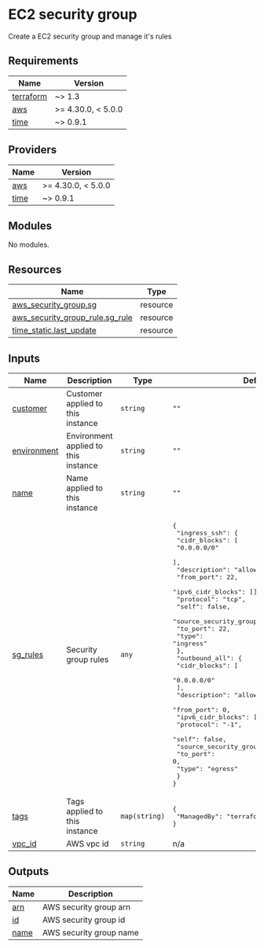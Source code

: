 # EC2 security group

Create a EC2 security group and manage it's rules

<!-- BEGINNING OF PRE-COMMIT-TERRAFORM DOCS HOOK -->
## Requirements

| Name | Version |
|------|---------|
| <a name="requirement_terraform"></a> [terraform](#requirement\_terraform) | ~> 1.3 |
| <a name="requirement_aws"></a> [aws](#requirement\_aws) | >= 4.30.0, < 5.0.0 |
| <a name="requirement_time"></a> [time](#requirement\_time) | ~> 0.9.1 |

## Providers

| Name | Version |
|------|---------|
| <a name="provider_aws"></a> [aws](#provider\_aws) | >= 4.30.0, < 5.0.0 |
| <a name="provider_time"></a> [time](#provider\_time) | ~> 0.9.1 |

## Modules

No modules.

## Resources

| Name | Type |
|------|------|
| [aws_security_group.sg](https://registry.terraform.io/providers/hashicorp/aws/latest/docs/resources/security_group) | resource |
| [aws_security_group_rule.sg_rule](https://registry.terraform.io/providers/hashicorp/aws/latest/docs/resources/security_group_rule) | resource |
| [time_static.last_update](https://registry.terraform.io/providers/hashicorp/time/latest/docs/resources/static) | resource |

## Inputs

| Name | Description | Type | Default | Required |
|------|-------------|------|---------|:--------:|
| <a name="input_customer"></a> [customer](#input\_customer) | Customer applied to this instance | `string` | `""` | no |
| <a name="input_environment"></a> [environment](#input\_environment) | Environment applied to this instance | `string` | `""` | no |
| <a name="input_name"></a> [name](#input\_name) | Name applied to this instance | `string` | `""` | no |
| <a name="input_sg_rules"></a> [sg\_rules](#input\_sg\_rules) | Security group rules | `any` | <pre>{<br>  "ingress_ssh": {<br>    "cidr_blocks": [<br>      "0.0.0.0/0"<br>    ],<br>    "description": "allow ssh in",<br>    "from_port": 22,<br>    "ipv6_cidr_blocks": [],<br>    "protocol": "tcp",<br>    "self": false,<br>    "source_security_group_id": null,<br>    "to_port": 22,<br>    "type": "ingress"<br>  },<br>  "outbound_all": {<br>    "cidr_blocks": [<br>      "0.0.0.0/0"<br>    ],<br>    "description": "allow all outbond traffic",<br>    "from_port": 0,<br>    "ipv6_cidr_blocks": [],<br>    "protocol": "-1",<br>    "self": false,<br>    "source_security_group_id": null,<br>    "to_port": 0,<br>    "type": "egress"<br>  }<br>}</pre> | no |
| <a name="input_tags"></a> [tags](#input\_tags) | Tags applied to this instance | `map(string)` | <pre>{<br>  "ManagedBy": "terraform"<br>}</pre> | no |
| <a name="input_vpc_id"></a> [vpc\_id](#input\_vpc\_id) | AWS vpc id | `string` | n/a | yes |

## Outputs

| Name | Description |
|------|-------------|
| <a name="output_arn"></a> [arn](#output\_arn) | AWS security group arn |
| <a name="output_id"></a> [id](#output\_id) | AWS security group id |
| <a name="output_name"></a> [name](#output\_name) | AWS security group name |
<!-- END OF PRE-COMMIT-TERRAFORM DOCS HOOK -->
